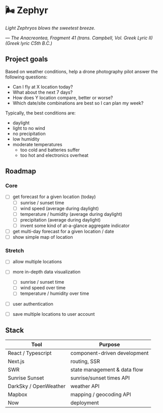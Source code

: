 # 🌬 Zephyr

_Light Zephryos blows the sweetest breeze._

_&mdash; <cite>The Anacreontea, Fragment 41 (trans. Campbell, Vol. Greek Lyric II) (Greek lyric C5th B.C.)</cite>_

## Project goals

Based on weather conditions, help a drone photography pilot answer the following questions:

- Can I fly at X location today?
- What about the next 7 days?
- How does Y location compare, better or worse?
- Which date/site combinations are best so I can plan my week?

Typically, the best conditions are:

- daylight
- light to no wind
- no precipitation
- low humidity
- moderate temperatures
  - too cold and batteries suffer
  - too hot and electronics overheat

## Roadmap

### Core

- [ ] get forecast for a given location (today)
  - [ ] sunrise / sunset time
  - [ ] wind speed (average during daylight)
  - [ ] temperature / humidity (average during daylight)
  - [ ] precipitation (average during daylight)
  - [ ] invent some kind of at-a-glance aggregate indicator
- [ ] get multi-day forecast for a given location / date
- [ ] show simple map of location

### Stretch

- [ ] allow multiple locations
- [ ] more in-depth data visualization

  - [ ] sunrise / sunset time
  - [ ] wind speed over time
  - [ ] temperature / humidity over time

- [ ] user authentication
- [ ] save multiple locations to user account

## Stack

| Tool                  | Purpose                      |
| --------------------- | ---------------------------- |
| React / Typescript    | component-driven development |
| Next.js               | routing, SSR                 |
| SWR                   | state management & data flow |
| Sunrise Sunset        | sunrise/sunset times API     |
| DarkSky / OpenWeather | weather API                  |
| Mapbox                | mapping / geocoding API      |
| Now                   | deployment                   |

<!-- When looking for a code sample, we would like to see a webapp that:
1. Has strong modern web development fundamentals like:
    1. Component-driven development,
    2. State management & data flow, and
    3. Language fundamentals & effective patterns;
2. Includes CRUD interaction with data like:
    1. Accessing remote APIs,
    2. Consuming dynamic data, and
    3. Error handling; and
3. Presents well to both users and other developers with:
    1. Components that show dynamic data,
    2. Appropriate documentation, code legibility, code comments, etc., and
    3. A good, usable UI.
Note: Our preference is to have a code sample in Javascript that can be compiled and run. -->
